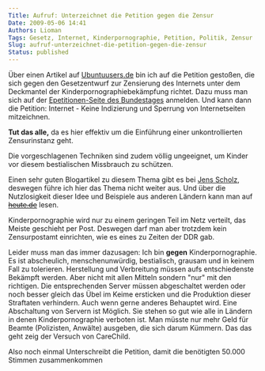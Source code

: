```yaml
---
Title: Aufruf: Unterzeichnet die Petition gegen die Zensur
Date: 2009-05-06 14:41
Authors: Lioman
Tags: Gesetz, Internet, Kinderpornographie, Petition, Politik, Zensur
Slug: aufruf-unterzeichnet-die-petition-gegen-die-zensur
Status: published
---
```


Über einen Artikel auf
[Ubuntuusers.de](http://ikhaya.ubuntuusers.de/2009/05/05/petition-gegen-internet-zensur/)
bin ich auf die Petition gestoßen, die sich gegen den Gesetzentwurf zur
Zensierung des Internets unter dem Deckmantel der
Kinderpornographiebekämpfung richtet. Dazu muss man sich auf der
[Epetitionen-Seite des Bundestages](https://epetitionen.bundestag.de/) anmelden.
Und kann dann die Petition: Internet - Keine Indizierung und Sperrung von
Internetseiten mitzeichnen.

**Tut das alle,** da es hier effektiv um die Einführung einer
unkontrollierten Zensurinstanz geht.

Die vorgeschlagenen Techniken sind zudem völlig ungeeignet, um Kinder
vor diesem bestialischen Missbrauch zu schützen.

Einen sehr guten Blogartikel zu diesem Thema gibt es bei
[Jens Scholz](http://www.jensscholz.com/2009/04/warum-es-um-zensur-geht.htm),
deswegen führe ich hier das Thema nicht weiter aus. Und über die
Nutzlosigkeit dieser Idee und Beispiele aus anderen Ländern kann man auf
[~~heute.de~~](http://www.heute.de/ZDFheute/inhalt/16/0,3672,7558608,00.html)
lesen.

Kinderpornographie wird nur zu einem geringen Teil im Netz verteilt, das
Meiste geschieht per Post. Deswegen darf man aber trotzdem kein
Zensurpostamt einrichten, wie es eines zu Zeiten der DDR gab.

Leider muss man das immer dazusagen: Ich bin **gegen**
Kinderpornographie. Es ist abscheulich, menschenunwürdig, bestialisch,
grausam und in keinem Fall zu tolerieren. Herstellung und Verbreitung
müssen aufs entschiedenste Bekämpft werden. Aber nicht mit allen Mitteln
sondern "nur" mit den richtigen. Die entsprechenden Server müssen
abgeschaltet werden oder noch besser gleich das Übel im Keime ersticken
und die Produktion dieser Straftaten verhindern. Auch wenn gerne anderes
Behauptet wird. Eine Abschaltung von Servern ist Möglich. Sie stehen so
gut wie alle in Ländern in denen Kinderpornographie verboten ist. Man
müsste nur mehr Geld für Beamte (Polizisten, Anwälte) ausgeben, die sich
darum Kümmern. Das das geht zeig der Versuch von CareChild.

Also noch einmal Unterschreibt die Petition, damit die benötigten 50.000
Stimmen zusammenkommen
